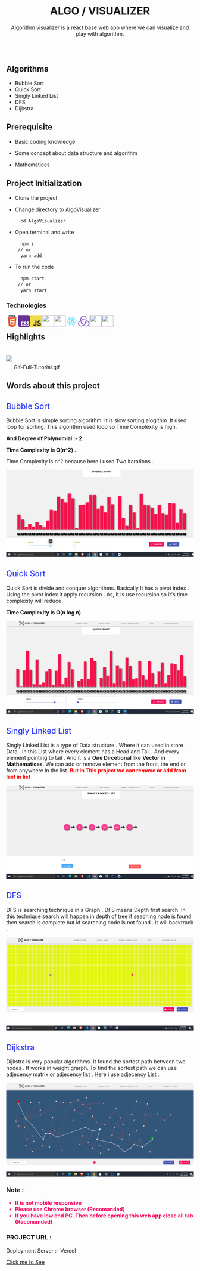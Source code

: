 <div align="center" style="height: 130px">

<h1 align="center">  ALGO / VISUALIZER </h1>
Algorithm visualizer is a react base web app where we can visualize and play with algorithm.

</div>

## Algorithms

- Bubble Sort
- Quick Sort
- Singly Linked List
- DFS
- Dijkstra

## Prerequisite

- Basic coding knowledge

- Some concept about data structure and algorithm

- Mathematices

## Project Initialization

- Clone the project

- Change directory to AlgoVisualizer

        cd AlgoVisualizer

- Open terminal and write

        npm i
       // or
        yarn add

- To run the code

        npm start
       // or
        yarn start

### Technologies

<img align="left" height="32" width="32" src="https://raw.githubusercontent.com/github/explore/80688e429a7d4ef2fca1e82350fe8e3517d3494d/topics/html/html.png" />

<img align="left" height="32" width="32" src="https://raw.githubusercontent.com/github/explore/80688e429a7d4ef2fca1e82350fe8e3517d3494d/topics/css/css.png" />

<img align="left" height="32" width="32" src="https://raw.githubusercontent.com/github/explore/80688e429a7d4ef2fca1e82350fe8e3517d3494d/topics/javascript/javascript.png" />

<img align="left" height="32" width="32" src="https://brandeps.com/logo-download/N/Node-JS-logo-vector-01.svg" />

<img align="left" height="32" width="32" src="https://brandeps.com/icon-download/J/Jss-icon-vector-01.svg" />

<img align="left" height="32" width="32" src="https://raw.githubusercontent.com/github/explore/80688e429a7d4ef2fca1e82350fe8e3517d3494d/topics/react/react.png" />

<img align="left" height="32" width="32" src="https://raw.githubusercontent.com/github/explore/80688e429a7d4ef2fca1e82350fe8e3517d3494d/topics/redux/redux.png" />

<img align="left" height="32" width="32" src="https://brandeps.com/logo-download/Y/Yarn-logo-vector-01.svg" />

<img align="left" height="32" width="32" src="https://brandeps.com/icon-download/N/Npm-icon-vector-07.svg" />

<br>

## Highlights

<img style="margin-top: 20px;margin-bottom:20px" src="./Gif-Full-Tutorial.gif"/>  Gif-Full-Tutorial.gif

## Words about this project

<div>

<h2 style="color: #323dfa; font-weight:500"> Bubble Sort </h2>
<p>
  Bubble Sort is simple sorting algorithm. It is slow sorting alogithm .It used loop for sorting. This algorithm used loop so Time Complexity is high.

**And Degree of Polynomial :- 2**

**Time Complexity is O(n^2) .**

Time Complexity is n^2 because here i used Two itarations .

</p>
  <img src='./BubbleSort.png'>  

</div>

<div>

<h2 style="color: #323dfa; font-weight:500"> Quick Sort </h2>
<p>
  Quick Sort is divide and conquer algorithms. Basically It has a pivot index . Using the pivot index it apply recursion . As, It is use recursion so it's time complexity will reduce

**Time Complexity is O(n log n)**

</p>
  <img src='./QuickSort.png'>

</div>

<div>

<h2 style="color: #323dfa; font-weight:500"> Singly Linked List </h2>
<p>
   Singly Linked List is a type of Data structure . Where it can used in store Data . In this List where every element has a Head and Tail . And every element pointing to tail . And it is a <strong> One Dircetional </strong> like <strong> Vector in Mathematices</strong>.
   We can add or remove element from the front, the end or from anywhere in the list. <strong style="color:red "> But in This project we can remove or add from last in list</strong>

</p>
  <img src='./SinglyLinkedList.png'>

</div>

<div>

<h2 style="color: #323dfa;font-weight:500;"> DFS </h2>
<p>
   DFS is searching technique in a Graph . DFS means Depth first search. In this technique search will happen in depth of tree if seaching node is found then search is complete but id searching node is not found . it will backtrack .

</p>
  <img src='./Dfs.png'>

</div>

<div>

<h2 style="color: #323dfa; font-weight:500"> Dijkstra </h2>
<p>
 Dijkstra is very popular algorithms. It found the sortest path between two nodes . It works in weight grarph. To find the sortest path we can use adjecency matrix or adjecency list . Here i use adjecency List .

</p>
  <img src='./Dijkstra.png'>

</div>

<h3> Note : </h3>
<ul>
<li style="color: #fb005f; font-weight:500"> <strong> It is not mobile responsive </strong></li>
<li style="color: #fb005f; font-weight:500"><strong> Please use Chrome browser (Recomanded)</strong> </li>
<li style="color: #fb005f; font-weight:500"><strong> If you have low end PC .Then before opening this web app close all tab (Recomanded) </strong></li>
</ul>

### PROJECT URL :

Deployment Server :- <span> Vercel </span>

<a href="https://algorithm-visualizer-harsh-project.vercel.app">Click me to See </a>

<!-- ### DEVELOPER

<table>
<tbody>
<tr>
<td align='center'>
<img height="130" width="140" src="./Github/Developer/Image/Dev_pro_pic.jpeg" />       <br/>
<a href="https://github.com/wasim15185"> <Strong>Wasim Akram Biswas </Strong></a>
</td>
</tr>
</tbody>
</table> -->
